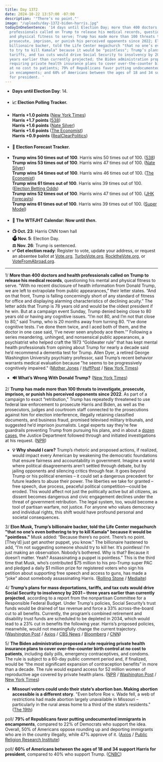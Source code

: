 ```yaml
---
title: Day 1372
date: 2024-10-22 13:57:00 -07:00
description: '"There’s no point."'
image: "/uploads/day-1372-biden-harris.jpg"
todayInOneSentence: '14 days until Election Day; more than 400 doctors and health
  professionals called on Trump to release his medical records, questioning his mental
  and physical fitness to serve; Trump has made more than 100 threats to investigate,
  prosecute, imprison, or punish his perceived opponents since 2022; Elon Musk, Trump’s
  billionaire backer, told the Life Center megachurch "that no one’s even bothering
  to try to kill Kamala" because it would be "pointless"; Trump’s plans for mass deportations,
  tariffs, and tax cuts would drive Social Security to insolvency by 2031 – three
  years earlier than currently projected; the Biden administration proposed a rule
  requiring private health insurance plans to cover over-the-counter birth control
  at no cost to patients; 79% of Republicans favor putting undocumented immigrants
  in encampments; and 60% of Americans between the ages of 18 and 34 support Harris
  for president. '
---
```


* **Days until Election Day**: 14. 
* #### 📈 Election Polling Tracker.
* **Harris +1.0 points** ([New York Times](https://www.nytimes.com/interactive/2024/us/elections/polls-president.html)) \
**Harris +1.7 points** ([538](https://projects.fivethirtyeight.com/polls/president-general/2024/national/)) \
**Harris +1.6 points** ([Nate Silver](https://www.natesilver.net/p/nate-silver-2024-president-election-polls-model)) \
**Harris +1.6 points** ([The Economist](https://www.economist.com/interactive/us-2024-election/trump-harris-polls)) \
**Harris +0.9 points** ([RealClearPolitics](https://www.realclearpolling.com/polls/president/general/2024/trump-vs-harris)) 
* #### 🔮 Election Forecast Tracker.
* **Trump wins 50 times out of 100**. Harris wins 50 times out of 100. ([538](https://projects.fivethirtyeight.com/2024-election-forecast/)) \
**Trump wins 53 times out of 100**. Harris wins 47 times out of 100. ([Nate Silver](https://www.natesilver.net/p/nate-silver-2024-president-election-polls-model)) \
**Trump wins 54 times out of 100**. Harris wins 46 times out of 100. ([The Economist](https://www.economist.com/interactive/us-2024-election/prediction-model/president/)) \
**Trump wins 61 times out of 100**. Harris wins 39 times out of 100. ([Election Betting Odds](https://www.electionbettingodds.com/)) \
**Trump wins 52 times out of 100**. Harris wins 47 times out of 100. ([JHK Forecasts](https://projects.jhkforecasts.com/2024/president/#standard)) \
**Trump wins 61 times out of 100**. Harris wins 39 times out of 100. ([Super Model](https://www.thesupermodel.com/p/presidential-winner))
* #### 📅 The WTFJHT Calendar: Now until *then*. 
* **📺 Oct. 23**: Harris CNN town hall \
**🗳️ Nov. 5**: Election Day. \
**⚖️ Nov. 26**: Trump is sentenced. 
* **✅ Get election ready**: Register to vote, update your address, or request an absentee ballot at [Vote.org](https://www.vote.org/), [TurboVote.org](https://turbovote.org/), [RocktheVote.org](https://www.rockthevote.org/), or [VoteFromAbroad.org](https://www.votefromabroad.org/).

--- 

1/ **More than 400 doctors and health professionals called on Trump to release his medical records**, questioning his mental and physical fitness to serve. “With no recent disclosure of health information from Donald Trump, we are left to extrapolate from public appearances,” their letter states. “And on that front, Trump is falling concerningly short of any standard of fitness for office and displaying alarming characteristics of declining acuity.” The letter adds that Trump is 78 years old and would be the oldest president if he win. But at a campaign event Sunday, Trump denied being close to 80 years old or having any cognitive issues. “I’m not 80, and I’m not that close to 80,” said Trump, who is 20 months away from turning 80. “I’ve done cognitive tests. I’ve done them twice, and I aced both of them, and the doctor in one case said, ‘I’ve never seen anybody ace them.’” Following a series meandering, unhinged, and nonsensical public appearances, a psychiatrist who helped craft the 1973 “Goldwater rule” that has kept mental health professionals from opining about Trump for nearly a decade said he’d recommend a dementia test for Trump. Allen Dyer, a retired George Washington University psychiatry professor, said Trump’s recent behavior warrants medical evaluation because "he seems to be progressively cognitively impaired." ([Mother Jones](https://www.motherjones.com/politics/2024/10/doctors-harris-trump-records-fitness-health/) / [HuffPost](https://www.huffpost.com/entry/trump-goldwater-dementia_n_6716c72be4b011ffe51780f3) / [New York Times](https://www.nytimes.com/2024/10/20/us/politics/trump-meandering-remarks.html))

* **🔊 What’s Wrong With Donald Trump?** ([New York Times](https://www.nytimes.com/2024/10/22/opinion/donald-trump-ezra-klein-podcast.html))

2/ **Trump has made more than 100 threats to investigate, prosecute, imprison, or punish his perceived opponents since 2022**. As part of a campaign to exact “retribution," Trump has repeatedly threatened to use federal law enforcement to prosecute Harris and Biden, as well as the prosecutors, judges and courtroom staff connected to the prosecutions against him for election interference, illegally retaining classified documents, and business fraud, promised televised military tribunals, and suggested he’d imprison journalists. Legal experts say they’re few guardrails preventing Trump from pursuing his plans, and in about a [dozen cases](https://www.justsecurity.org/98703/chronology-trump-justice-department/), the Justice Department followed through and initiated investigations at his request. ([NPR](https://www.npr.org/2024/10/21/nx-s1-5134924/trump-election-2024-kamala-harris-elizabeth-cheney-threat-civil-liberties))

* **💡 Why should I care?** Trump’s rhetoric and proposed actions, if realized, would impact every American by weakening the democratic foundations that ensure fairness and accountability in government. Imagine a world where political disagreements aren’t settled through debate, but by jailing opponents and silencing critics through fear. It goes beyond Trump or his political enemies – it could set a dangerous precedent for future leaders to abuse their power. The liberties we take for granted – free speech, due process, peaceful political competition—could be eroded. This would affect not just the politically active but all citizens, as dissent becomes dangerous and civic engagement declines under the threat of government retribution. The legal system, too, would become a tool of partisan warfare, not justice. For anyone who values democracy and individual rights, this shift would have profound personal and societal consequences.

3/ **Elon Musk, Trump’s billionaire backer, told the Life Center megachurch "that no one’s even bothering to try to kill Kamala" because it would be "pointless."** Musk added:  “Because there’s no point. There’s no point. [They’d] just get another puppet, you know.” The billionaire hastened to add, “I’m not suggesting someone should try to kill her. It’s pointless! I’m just making an observation. Nobody’s bothered. Why is that? Because it doesn’t matter. Yeah? Assassinating a puppet is pointless.” This is the third time that Musk, who’s contributed $75 million to his pro-Trump super PAC and pledged a daily $1 million prize for registered voters who sign his petition about supporting free speech and access to guns, has made a “joke” about somebody assassinating Harris. ([Rolling Stone](https://www.rollingstone.com/politics/politics-news/elon-musk-harris-trump-assassination-joke-church-1235139632/) / [Mediaite](https://www.mediaite.com/news/pro-trump-crowd-cracks-up-as-elon-musk-makes-shocking-jokes-about-kamala-harris-being-assassinated/))

4/ **Trump’s plans for mass deportations, tariffs, and tax cuts would drive Social Security to insolvency by 2031 – three years earlier than currently projected**, according to a report from the nonpartisan Committee for a Responsible Federal Budget. Under Trump's policies, Social Security’s trust funds would be drained of tax revenue and force a 33% across-the-board cut to all benefits. Currently, the program’s combined retirement and disability trust funds are scheduled to be depleted in 2034, which would lead to a 23% cut in benefits the following year. Harris’s proposed policies, meanwhile, would not meaningfully change the current trajectory. ([Washington Post](https://www.washingtonpost.com/business/2024/10/21/social-security-crfb-trump-harris/) / [Axios](https://www.axios.com/2024/10/21/donald-trump-social-security-outlook) / [CBS News](https://www.cbsnews.com/news/trump-social-security-plan-crfb-benefits-cut-insolvency/) / [Bloomberg](https://www.bloomberg.com/news/articles/2024-10-21/trump-s-plans-set-social-security-benefits-up-for-33-cut-watchdog-warns) / [CNN](https://www.cnn.com/2024/10/21/politics/trump-social-security-cut/index.html))

5/ **The Biden administration proposed a rule requiring private health insurance plans to cover over-the-counter birth control at no cost to patients**, including daily pills, emergency contraceptives, and condoms. The rule is subject to a 60-day public comment period and, if finalized, would be “the most significant expansion of contraception benefits” in more than a decade. The rule would expand access for 52 million women of reproductive age covered by private health plans. ([NPR](https://www.npr.org/2024/10/20/g-s1-29117/over-the-counter-birth-control-condoms-free) / [Washington Post](https://www.washingtonpost.com/health/2024/10/21/free-birth-control-pills/) / [New York Times](https://www.nytimes.com/2024/10/21/us/politics/biden-harris-birth-control-rules.html))

* **Missouri voters could undo their state’s abortion ban. Making abortion accessible is a different story**. "Even before Roe v. Wade fell, a web of restrictions had made abortion largely unavailable in Missouri – particularly in the rural areas home to a third of the state’s residents." ([The 19th](https://19thnews.org/2024/10/missouri-voters-could-undo-abortion-ban-accessibility/))

poll/ **79% of Republicans favor putting undocumented immigrants in encampments**, compared to 22% of Democrats who support the idea. Overall, 50% of Americans oppose rounding up and deporting immigrants who are in the country illegally, while 47% approve of it. ([Axios](https://www.axios.com/2024/10/22/trump-mass-deportation-immigrant-camps) / [Public Religion Research Institute](https://www.prri.org/research/challenges-to-democracy-the-2024-election-in-focus-findings-from-the-2024-american-values-survey/))

poll/ **60% of Americans between the ages of 18 and 34 support Harris for president**, compared to 40% who support Trump. ([CNBC](https://www.cnbc.com/2024/10/22/harris-trump-young-voters-cnbc-generation-lab-election.html))

